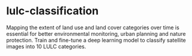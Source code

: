 # lulc-classification
Mapping the extent of land use and land cover categories over time is essential for better environmental monitoring, urban planning and nature protection. Train and fine-tune a deep learning model to classify satellite images into 10 LULC categories.
